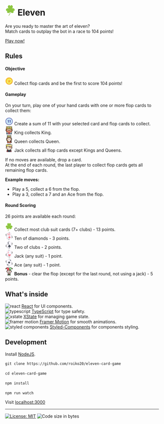 # <img src="./public/icons/clubs.svg" alt="Clubs logo" width="34" height="34"> Eleven

Are you ready to master the art of eleven?  
Match cards to outplay the bot in a race to 104 points!

[Play now!](https://linkHere)

## Rules

#### Objective
<img src="./public/icons/points.png" alt="points" width="26" height="26"> Collect flop cards and be the first to score 104 points!

#### Gameplay
On your turn, play one of your hand cards with one or more flop cards to collect them:

<img src="./public/icons/eleven.png" alt="eleven" width="26" height="26"> Create a sum of 11 with your selected card and flop cards to collect.  
<img src="./public/icons/king.png" alt="king" width="26" height="26"> King collects King.  
<img src="./public/icons/queen.png" alt="queen" width="26" height="26"> Queen collects Queen.  
<img src="./public/icons/prince.png" alt="prince" width="26" height="26"> Jack collects all flop cards except Kings and Queens.

If no moves are available, drop a card.  
At the end of each round, the last player to collect flop cards gets all remaining flop cards.

**Example moves:**
- Play a 5, collect a 6 from the flop.
- Play a 3, collect a 7 and an Ace from the flop.

#### Round Scoring
26 points are available each round:

<img src="./public/icons/clubs.svg" alt="clubs" width="26" height="26"> Collect most club suit cards (7+ clubs) - 13 points.  
<img src="./public/icons/10ofDiamonds.png" alt="10 of diamonds" width="26" height="26"> Ten of diamonds - 3 points.  
<img src="./public/icons/2ofClubs.png" alt="10 of diamonds" width="26" height="26"> Two of clubs - 2 points.  
<img src="./public/icons/jack.png" alt="jack" width="26" height="26"> Jack (any suit) - 1 point.  
<img src="./public/icons/ace.png" alt="ace" width="26" height="26"> Ace (any suit) - 1 point.  
<img src="./public/icons/joker.png" alt="joker" width="26" height="26"> **Bonus** - clear the flop (except for the last round, not using a jack) - 5 points.

## What's inside
<img src="https://react.dev/favicon-32x32.png" alt="react" width="24" height="24"> [ React](https://react.dev/) for UI components.  
<img src="https://www.typescriptlang.org/favicon-32x32.png" alt="typescript" width="24" height="24"> [ TypeScript](https://www.typescriptlang.org/) for type safety.  
<img src="https://stately.ai/icon.svg" alt="xstate" width="24" height="24"> [ XState](https://xstate.js.org/) for managing game state.  
<img src="https://framerusercontent.com/images/FEF0Xp0qllCZsG1uilpmdZAzD8.png" alt="framer motion" width="24" height="24"> [ Framer Motion](https://motion.dev/) for smooth animations.  
<img src="https://avatars.githubusercontent.com/u/20658825" alt="styled components" width="24" height="24"> [ Styled-Components](https://styled-components.com/) for components styling.  

## Development
Install [NodeJS](https://nodejs.org/en/download/).  

    git clone https://github.com/roiko20/eleven-card-game

    cd eleven-card-game

    npm install

    npm run watch
Visit [localhost:3000](http://localhost:3000)  

---

[![License: MIT](https://img.shields.io/badge/License-MIT-yellow.svg)](https://opensource.org/licenses/MIT)
![Code size in bytes](https://img.shields.io/github/languages/code-size/roiko20/eleven-card-game)